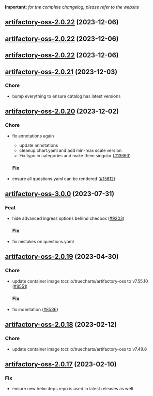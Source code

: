 **Important:**
*for the complete changelog, please refer to the website*





## [artifactory-oss-2.0.22](https://github.com/truecharts/charts/compare/artifactory-oss-2.0.21...artifactory-oss-2.0.22) (2023-12-06)




## [artifactory-oss-2.0.22](https://github.com/truecharts/charts/compare/artifactory-oss-2.0.21...artifactory-oss-2.0.22) (2023-12-06)




## [artifactory-oss-2.0.22](https://github.com/truecharts/charts/compare/artifactory-oss-2.0.21...artifactory-oss-2.0.22) (2023-12-06)




## [artifactory-oss-2.0.21](https://github.com/truecharts/charts/compare/artifactory-oss-2.0.20...artifactory-oss-2.0.21) (2023-12-03)

### Chore

- bump everything to ensure catalog has latest versions
  
  


## [artifactory-oss-2.0.20](https://github.com/truecharts/charts/compare/artifactory-oss-3.0.0...artifactory-oss-2.0.20) (2023-12-02)

### Chore

- fix annotations again
  - update annotations
  - cleanup chart.yaml and add min-max scale version
  - Fix typo in categories and make them singular ([#13693](https://github.com/truecharts/charts/issues/13693))
  
  ### Fix

- ensure all questions.yaml can be rendered ([#15612](https://github.com/truecharts/charts/issues/15612))
  
  











## [artifactory-oss-3.0.0](https://github.com/truecharts/charts/compare/artifactory-oss-2.0.19...artifactory-oss-3.0.0) (2023-07-31)

### Feat

- hide advanced ingress options behind checbox ([#9203](https://github.com/truecharts/charts/issues/9203))
  
  ### Fix

- fix mistakes on questions.yaml
  
  


## [artifactory-oss-2.0.19](https://github.com/truecharts/charts/compare/artifactory-oss-2.0.18...artifactory-oss-2.0.19) (2023-04-30)

### Chore

- update container image tccr.io/truecharts/artifactory-oss to v7.55.10 ([#8551](https://github.com/truecharts/charts/issues/8551))
  
  ### Fix

- fix indentation ([#8536](https://github.com/truecharts/charts/issues/8536))
  
  


## [artifactory-oss-2.0.18](https://github.com/truecharts/charts/compare/artifactory-oss-2.0.17...artifactory-oss-2.0.18) (2023-02-12)

### Chore

- update container image tccr.io/truecharts/artifactory-oss to v7.49.8
  
  


## [artifactory-oss-2.0.17](https://github.com/truecharts/charts/compare/artifactory-oss-2.0.16...artifactory-oss-2.0.17) (2023-02-10)

### Fix

- ensure new helm deps repo is used in latest releases as well.
  
  

